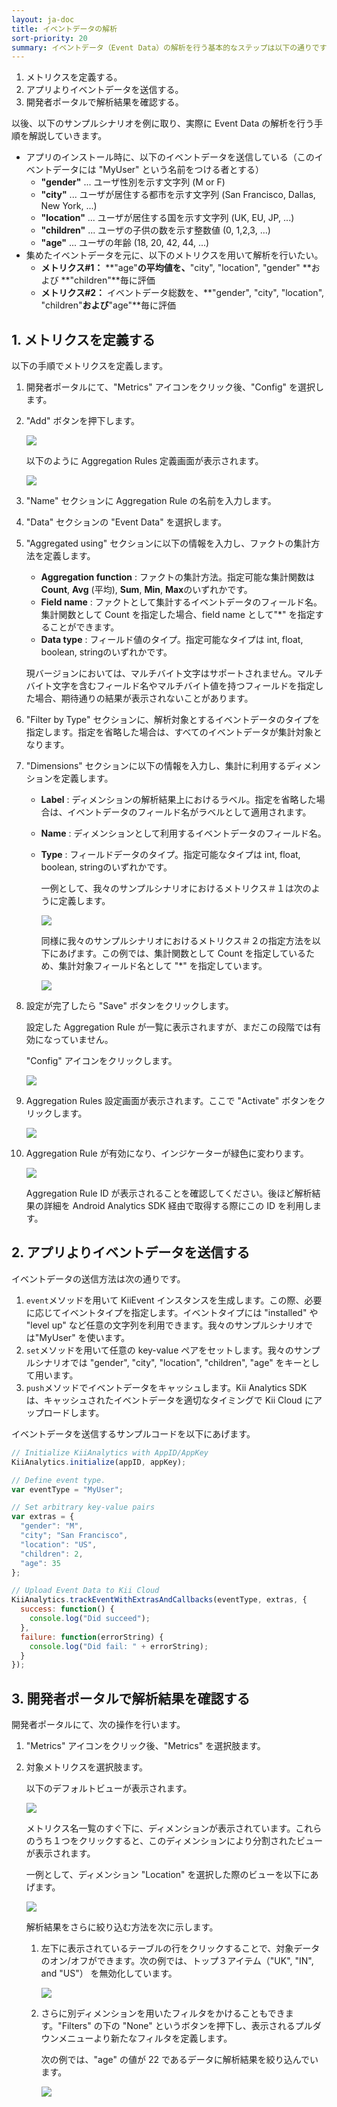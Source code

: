 ```yaml
---
layout: ja-doc
title: イベントデータの解析
sort-priority: 20
summary: イベントデータ（Event Data）の解析を行う基本的なステップは以下の通りです。
---
```

1. メトリクスを定義する。
1. アプリよりイベントデータを送信する。
1. 開発者ポータルで解析結果を確認する。

以後、以下のサンプルシナリオを例に取り、実際に Event Data の解析を行う手順を解説していきます。

* アプリのインストール時に、以下のイベントデータを送信している（このイベントデータには "MyUser" という名前をつける者とする）
    * **"gender"** ... ユーザ性別を示す文字列 (M or F)
    * **"city"** ... ユーザが居住する都市を示す文字列 (San Francisco, Dallas, New York, ...)
    * **"location"** ... ユーザが居住する国を示す文字列 (UK, EU, JP, ...)
    * **"children"** ... ユーザの子供の数を示す整数値 (0, 1,2,3, ...)
    * **"age"** ... ユーザの年齢 (18, 20, 42, 44, ...)
* 集めたイベントデータを元に、以下のメトリクスを用いて解析を行いたい。
    * **メトリクス#1：** **"age"**の平均値を、**"city", "location", "gender" **および **"children"**毎に評価
    * **メトリクス#2：** イベントデータ総数を、**"gender", "city", "location", "children"**および**"age"**毎に評価

## 1. メトリクスを定義する

以下の手順でメトリクスを定義します。

1. 開発者ポータルにて、"Metrics" アイコンをクリック後、"Config" を選択します。
1. "Add" ボタンを押下します。

    ![](01.png)

    以下のように Aggregation Rules 定義画面が表示されます。

    ![](02.png)
1. "Name" セクションに Aggregation Rule の名前を入力します。
1. "Data" セクションの "Event Data" を選択します。
1. "Aggregated using" セクションに以下の情報を入力し、ファクトの集計方法を定義します。
    * **Aggregation function** : ファクトの集計方法。指定可能な集計関数は**Count**, **Avg** (平均), **Sum**, **Min**, **Max**のいずれかです。
    * **Field name** : ファクトとして集計するイベントデータのフィールド名。集計関数として Count を指定した場合、field name として"*" を指定することができます。
    * **Data type** : フィールド値のタイプ。指定可能なタイプは int, float, boolean, stringのいずれかです。

    <p class="note">現バージョンにおいては、マルチバイト文字はサポートされません。マルチバイト文字を含むフィールド名やマルチバイト値を持つフィールドを指定した場合、期待通りの結果が表示されないことがあります。</p>

1. "Filter by Type" セクションに、解析対象とするイベントデータのタイプを指定します。指定を省略した場合は、すべてのイベントデータが集計対象となります。
1. "Dimensions" セクションに以下の情報を入力し、集計に利用するディメンションを定義します。
    * **Label** : ディメンションの解析結果上におけるラベル。指定を省略した場合は、イベントデータのフィールド名がラベルとして適用されます。
    * **Name** : ディメンションとして利用するイベントデータのフィールド名。
    * **Type** : フィールドデータのタイプ。指定可能なタイプは int, float, boolean, stringのいずれかです。

        一例として、我々のサンプルシナリオにおけるメトリクス＃１は次のように定義します。

        ![](03.png)

        同様に我々のサンプルシナリオにおけるメトリクス＃２の指定方法を以下にあげます。この例では、集計関数として Count を指定しているため、集計対象フィールド名として "*" を指定しています。

        ![](04.png)

1. 設定が完了したら "Save" ボタンをクリックします。

    設定した Aggregation Rule が一覧に表示されますが、まだこの段階では有効になっていません。

    "Config" アイコンをクリックします。

    ![](05.png)

1. Aggregation Rules 設定画面が表示されます。ここで "Activate" ボタンをクリックします。

    ![](06.png)

1. Aggregation Rule が有効になり、インジケーターが緑色に変わります。

    ![](07.png)

    Aggregation Rule ID が表示されることを確認してください。後ほど解析結果の詳細を Android Analytics SDK 経由で取得する際にこの ID を利用します。

## 2. アプリよりイベントデータを送信する

イベントデータの送信方法は次の通りです。

1. `event`メソッドを用いて KiiEvent インスタンスを生成します。この際、必要に応じてイベントタイプを指定します。イベントタイプには "installed" や "level up" など任意の文字列を利用できます。我々のサンプルシナリオでは"MyUser" を使います。
1. `set`メソッドを用いて任意の key-value ペアをセットします。我々のサンプルシナリオでは "gender", "city", "location", "children", "age" をキーとして用います。
1. `push`メソッドでイベントデータをキャッシュします。Kii Analytics SDK は、キャッシュされたイベントデータを適切なタイミングで Kii Cloud にアップロードします。

イベントデータを送信するサンプルコードを以下にあげます。

```javascript
// Initialize KiiAnalytics with AppID/AppKey
KiiAnalytics.initialize(appID, appKey);

// Define event type.
var eventType = "MyUser";

// Set arbitrary key-value pairs
var extras = {
  "gender": "M",
  "city"; "San Francisco",
  "location": "US",
  "children": 2,
  "age": 35
};

// Upload Event Data to Kii Cloud
KiiAnalytics.trackEventWithExtrasAndCallbacks(eventType, extras, {
  success: function() {
    console.log("Did succeed");
  },
  failure: function(errorString) {
    console.log("Did fail: " + errorString);
  }
});
```

## 3. 開発者ポータルで解析結果を確認する

開発者ポータルにて、次の操作を行います。

1. "Metrics" アイコンをクリック後、"Metrics" を選択肢ます。
1. 対象メトリクスを選択肢ます。

    以下のデフォルトビューが表示されます。

    ![](08.png)

    メトリクス名一覧のすぐ下に、ディメンションが表示されています。これらのうち１つをクリックすると、このディメンションにより分割されたビューが表示されます。

    一例として、ディメンション "Location" を選択した際のビューを以下にあげます。

    ![](09.png)

    解析結果をさらに絞り込む方法を次に示します。

    1. 左下に表示されているテーブルの行をクリックすることで、対象データのオン/オフができます。次の例では、トップ３アイテム（"UK", "IN", and "US"） を無効化しています。

        ![](10.png)

    1. さらに別ディメンションを用いたフィルタをかけることもできます。"Filters" の下の "None" というボタンを押下し、表示されるプルダウンメニューより新たなフィルタを定義します。

        次の例では、"age" の値が 22 であるデータに解析結果を絞り込んでいます。

        ![](11.png)
